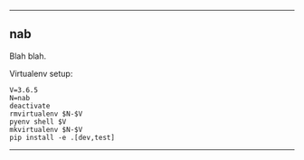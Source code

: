 --------

## nab

Blah blah.

Virtualenv setup:

    V=3.6.5
    N=nab
    deactivate
    rmvirtualenv $N-$V
    pyenv shell $V
    mkvirtualenv $N-$V
    pip install -e .[dev,test]

--------

[docker_url]: https://www.docker.com/products/overview

